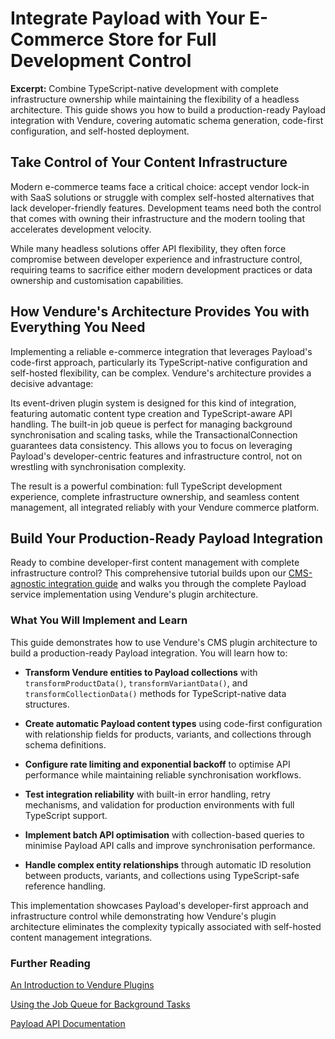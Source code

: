 # Integrate Payload with Your E-Commerce Store for Full Development Control

**Excerpt:** Combine TypeScript-native development with complete infrastructure ownership while maintaining the flexibility of a headless architecture. This guide shows you how to build a production-ready Payload integration with Vendure, covering automatic schema generation, code-first configuration, and self-hosted deployment.

## Take Control of Your Content Infrastructure

Modern e-commerce teams face a critical choice: accept vendor lock-in with SaaS solutions or struggle with complex self-hosted alternatives that lack developer-friendly features. Development teams need both the control that comes with owning their infrastructure and the modern tooling that accelerates development velocity.

While many headless solutions offer API flexibility, they often force compromise between developer experience and infrastructure control, requiring teams to sacrifice either modern development practices or data ownership and customisation capabilities.

## How Vendure's Architecture Provides You with Everything You Need

Implementing a reliable e-commerce integration that leverages Payload's code-first approach, particularly its TypeScript-native configuration and self-hosted flexibility, can be complex. Vendure's architecture provides a decisive advantage:

Its event-driven plugin system is designed for this kind of integration, featuring automatic content type creation and TypeScript-aware API handling. The built-in job queue is perfect for managing background synchronisation and scaling tasks, while the TransactionalConnection guarantees data consistency. This allows you to focus on leveraging Payload's developer-centric features and infrastructure control, not on wrestling with synchronisation complexity.

The result is a powerful combination: full TypeScript development experience, complete infrastructure ownership, and seamless content management, all integrated reliably with your Vendure commerce platform.

## Build Your Production-Ready Payload Integration

Ready to combine developer-first content management with complete infrastructure control? This comprehensive tutorial builds upon our [CMS-agnostic integration guide](cms-integration-guide.md) and walks you through the complete Payload service implementation using Vendure's plugin architecture.

### What You Will Implement and Learn

This guide demonstrates how to use Vendure's CMS plugin architecture to build a production-ready Payload integration. You will learn how to:

- **Transform Vendure entities to Payload collections** with `transformProductData()`, `transformVariantData()`, and `transformCollectionData()` methods for TypeScript-native data structures.

- **Create automatic Payload content types** using code-first configuration with relationship fields for products, variants, and collections through schema definitions.

- **Configure rate limiting and exponential backoff** to optimise API performance while maintaining reliable synchronisation workflows.

- **Test integration reliability** with built-in error handling, retry mechanisms, and validation for production environments with full TypeScript support.

- **Implement batch API optimisation** with collection-based queries to minimise Payload API calls and improve synchronisation performance.

- **Handle complex entity relationships** through automatic ID resolution between products, variants, and collections using TypeScript-safe reference handling.

This implementation showcases Payload's developer-first approach and infrastructure control while demonstrating how Vendure's plugin architecture eliminates the complexity typically associated with self-hosted content management integrations.

### Further Reading

[An Introduction to Vendure Plugins](https://docs.vendure.io/guides/developer-guide/plugins/)

[Using the Job Queue for Background Tasks](https://docs.vendure.io/guides/developer-guide/job-queue/)

[Payload API Documentation](https://payloadcms.com/docs/getting-started/what-is-payload)